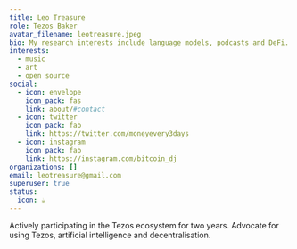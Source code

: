 ```yaml
---
title: Leo Treasure
role: Tezos Baker
avatar_filename: leotreasure.jpeg
bio: My research interests include language models, podcasts and DeFi.
interests:
  - music
  - art
  - open source
social:
  - icon: envelope
    icon_pack: fas
    link: about/#contact
  - icon: twitter
    icon_pack: fab
    link: https://twitter.com/moneyevery3days
  - icon: instagram
    icon_pack: fab
    link: https://instagram.com/bitcoin_dj
organizations: []
email: leotreasure@gmail.com
superuser: true
status:
  icon: ☕️
---
```

Actively participating in the Tezos ecosystem for two years. Advocate for using Tezos, artificial intelligence and decentralisation.